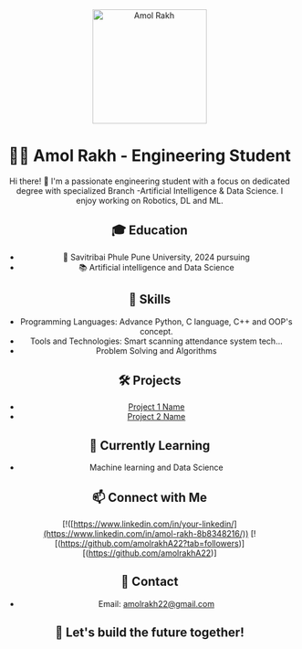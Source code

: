 <!-- About Me Section -->
<div align="center">
   <img src="https://i.postimg.cc/RZKgB9Tb/20231027-151138.jpg" alt="Amol Rakh" width="200"/>

  # 👨‍💻 Amol Rakh - Engineering Student

  Hi there! 👋 I'm a passionate engineering student with a focus on dedicated degree with specialized Branch -Artificial Intelligence & Data Science. I enjoy working on Robotics, DL and ML.

  ## 🎓 Education
  - 🏫 Savitribai Phule Pune University, 2024 pursuing 
  - 📚 Artificial intelligence and Data Science 

  ## 🔧 Skills
  - Programming Languages: Advance Python, C language, C++ and OOP's concept.
  - Tools and Technologies: Smart scanning attendance system tech...
  - Problem Solving and Algorithms

  ## 🛠️ Projects
  - [Project 1 Name](https://github.com/your-username/project-1)
  - [Project 2 Name](https://github.com/your-username/project-2)

  ## 🌱 Currently Learning
  - Machine learning and Data Science 

  ## 📫 Connect with Me
  [!([https://www.linkedin.com/in/your-linkedin/](https://www.linkedin.com/in/amol-rakh-8b8348216/))
  [![(https://github.com/amolrakhA22?tab=followers)][(https://github.com/amolrakhA22)]

  ## 📧 Contact
  - Email: amolrakh22@gmail.com

  ## 🚀 Let's build the future together!
</div>
